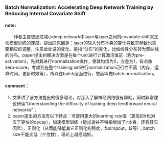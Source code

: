 ### Batch Normalization: Accelerating Deep Network Training by Reducing Internal Covariate Shift

#### note:
&emsp;&emsp;作者主要想通过减小deep network中layer与layer之间的covariate shift来加快模型训练的速度。提出的原因是：layer的输入分布本身的变化导致其参数也需要相应的调整，注意此处说的变化，是指“分布”的变化，比如线性分布转为双曲线的分布。paper提出的解决方案是在每个unit进行计算激活值前（称为pre-activation)，先对其进行normalization操作，使其均值为0，方差为1，有点像zero-score，考虑到在整个training set进行normalization可行性不高（内存，运算时间，更新时效等），所以在batch层面进行，故而叫做batch normalization。

#### comment：
  1. 文章讲了该方法提出的很多理论，对深入了解神经网络很有帮助，同时非常建议研读“Understanding the difficulty of training deep feedforward neural networks”；
  2. paper提出的方法有以下特点：可使用更大的learning rate值（更高的lr也对应了更快的decay），加速模型训练（能加速并不特指增加了lr本身，还有其它因素），正则化（从而能降低其它正则化的强度，如dropout，l2等）；batch size不能太低（个位数），理论上越高越好。
